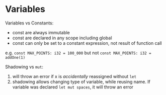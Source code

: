 # Variables

Variables vs Constants:

- const are always immutable
- const are declared in any scope including global
- const can only be set to a constant expression, not result of function call

e.g. `const MAX_POINTS: i32 = 100_000`
but not `const MAX_POINTS: i32 = addOne(1)`


Shadowing vs `mut`:

1. will throw an error if x is _accidentally_ reassigned without `let`
2. shadowing allows changing type of variable, while reusing name. If variable was declared `let mut spaces`, it will throw an error